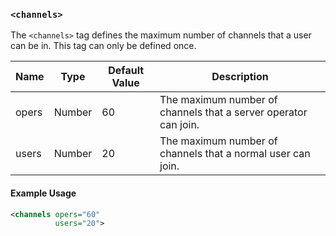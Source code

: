 <!-- This file contains a page fragment. Any changes will affect all pages that include it. -->

### `<channels>`

The `<channels>` tag defines the maximum number of channels that a user can be in. This tag can only be defined once.

Name  | Type   | Default Value | Description
----- | ------ | ------------- | -----------
opers | Number | 60            | The maximum number of channels that a server operator can join.
users | Number | 20            | The maximum number of channels that a normal user can join.

#### Example Usage

```xml
<channels opers="60"
          users="20">
```
